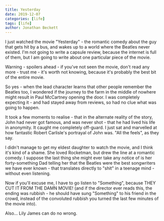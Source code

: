```yaml
---
title: Yesterday
date: 2019-12-07
categories: [life]
tags: [life]
author: Jonathan Beckett
---
```


I just watched the movie "Yesterday" - the romantic comedy about the guy that gets hit by a bus, and wakes up to a world where the Beatles never existed. I'm not going to write a capsule review, because the internet is full of them, but I am going to write about one particular piece of the movie.

Warning - spoilers ahead - if you've not seen the movie, don't read any more - trust me - it's worth not knowing, because it's probably the best bit of the entire movie.

So yes - when the lead character learns that other people remember the Beatles too, I wondered if the journey to the farm in the middle of nowhere might result in Paul McCartney opening the door. I was completely expecting it - and had stayed away from reviews, so had no clue what was going to happen.

It took a few moments to realise - that in the alternate reality of the story, John had never got famous, and was never shot - that he had lived his life in anonymity. It caught me completely off-guard. I just sat and marvelled at how fantastic Robert Carlisle's portrayal of John was. "All the feels", as they say.

I didn't manage to get my eldest daughter to watch the movie, and I think it's kind of a shame. She loved Rocketman, but drew the line at a romantic comedy. I suppose the last thing she might ever take any notice of is her forty-something Dad telling her that the Beatles were the best songwriters we have ever known - that translates directly to "shit" in a teenage mind - without even listening.

Now if you'll excuse me, I have to go listen to "Something", because THEY CUT IT FROM THE DAMN MOVIE! (and if the director ever reads this, the ending was rubbish - he should have sung "Something" to his friend in the crowd, instead of the convoluted rubbish you turned the last few minutes of the movie into).

Also... Lily James can do no wrong.